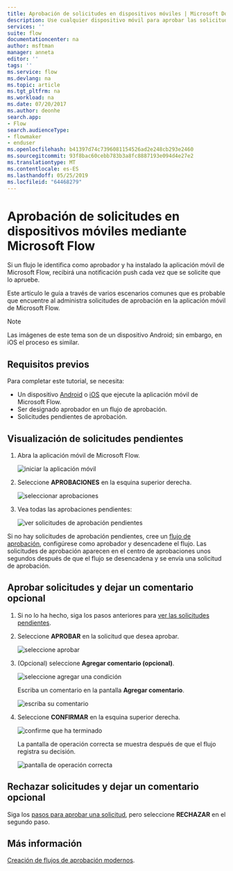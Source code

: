 ```yaml
---
title: Aprobación de solicitudes en dispositivos móviles | Microsoft Docs
description: Use cualquier dispositivo móvil para aprobar las solicitudes creadas en Microsoft Flow.
services: ''
suite: flow
documentationcenter: na
author: msftman
manager: anneta
editor: ''
tags: ''
ms.service: flow
ms.devlang: na
ms.topic: article
ms.tgt_pltfrm: na
ms.workload: na
ms.date: 07/20/2017
ms.author: deonhe
search.app:
- Flow
search.audienceType:
- flowmaker
- enduser
ms.openlocfilehash: b41397d74c7396081154526ad2e248cb293e2460
ms.sourcegitcommit: 93f8bac60cebb783b3a8fc8887193e094d4e27e2
ms.translationtype: MT
ms.contentlocale: es-ES
ms.lasthandoff: 05/25/2019
ms.locfileid: "64468279"
---
```

# <a name="approve-requests-on-your-mobile-device-by-using-microsoft-flow"></a>Aprobación de solicitudes en dispositivos móviles mediante Microsoft Flow
Si un flujo le identifica como aprobador y ha instalado la aplicación móvil de Microsoft Flow, recibirá una notificación push cada vez que se solicite que lo apruebe.

Este artículo le guía a través de varios escenarios comunes que es probable que encuentre al administra solicitudes de aprobación en la aplicación móvil de Microsoft Flow.

> [!NOTE]
> Las imágenes de este tema son de un dispositivo Android; sin embargo, en iOS el proceso es similar.
> 
> 

## <a name="prerequisites"></a>Requisitos previos
Para completar este tutorial, se necesita:

* Un dispositivo [Android](https://aka.ms/flowmobiledocsandroid) o [iOS](https://aka.ms/flowmobiledocsios) que ejecute la aplicación móvil de Microsoft Flow.
* Ser designado aprobador en un flujo de aprobación.
* Solicitudes pendientes de aprobación.

## <a name="view-pending-requests"></a>Visualización de solicitudes pendientes
1. Abra la aplicación móvil de Microsoft Flow.
   
    ![iniciar la aplicación móvil](./media/mobile-approvals/open-app.png)
2. Seleccione **APROBACIONES** en la esquina superior derecha.
   
    ![seleccionar aprobaciones](./media/mobile-approvals/select-approvals.png)
3. Vea todas las aprobaciones pendientes:
   
    ![ver solicitudes de aprobación pendientes](./media/mobile-approvals/show-pending-approval-requests.png)

Si no hay solicitudes de aprobación pendientes, cree un [flujo de aprobación](modern-approvals.md), configúrese como aprobador y desencadene el flujo. Las solicitudes de aprobación aparecen en el centro de aprobaciones unos segundos después de que el flujo se desencadena y se envía una solicitud de aprobación.

## <a name="approve-requests-and-leave-an-optional-comment"></a>Aprobar solicitudes y dejar un comentario opcional
1. Si no lo ha hecho, siga los pasos anteriores para [ver las solicitudes pendientes](mobile-approvals.md#view-pending-requests).
2. Seleccione **APROBAR** en la solicitud que desea aprobar.
   
    ![seleccione aprobar](./media/mobile-approvals/select-approve.png)
3. (Opcional) seleccione **Agregar comentario (opcional)**.
   
    ![seleccione agregar una condición](./media/mobile-approvals/select-add-comment.png)
   
    Escriba un comentario en la pantalla **Agregar comentario**.
   
    ![escriba su comentario](./media/mobile-approvals/enter-comment-for-approval.png)
4. Seleccione **CONFIRMAR** en la esquina superior derecha.
   
    ![confirme que ha terminado](./media/mobile-approvals/tap-confirm-button.png)
   
    La pantalla de operación correcta se muestra después de que el flujo registra su decisión.
   
    ![pantalla de operación correcta](./media/mobile-approvals/approved.png)

## <a name="reject-requests-and-leave-an-optional-comment"></a>Rechazar solicitudes y dejar un comentario opcional
Siga los [pasos para aprobar una solicitud](mobile-approvals.md#approve-requests-and-leave-an-optional-comment), pero seleccione **RECHAZAR** en el segundo paso.

## <a name="learn-more"></a>Más información
[Creación de flujos de aprobación modernos](modern-approvals.md).

